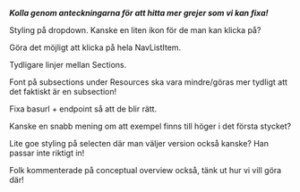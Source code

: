 ***Kolla genom anteckningarna för att hitta mer grejer som vi kan fixa!*** 


Styling på dropdown. Kanske en liten ikon för de man kan klicka på? 

Göra det möjligt att klicka på hela NavListItem. 

Tydligare linjer mellan Sections. 

Font på subsections under Resources ska vara mindre/göras mer tydligt att det faktiskt är en subsection! 

Fixa basurl + endpoint så att de blir rätt. 

Kanske en snabb mening om att exempel finns till höger i det första stycket? 

Lite goe styling på selecten där man väljer version också kanske? Han passar inte riktigt in! 

Folk kommenterade på conceptual overview också, tänk ut hur vi vill göra där! 